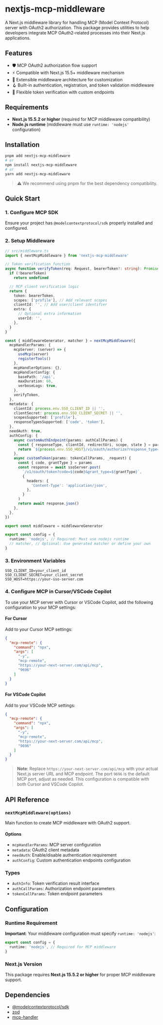 # nextjs-mcp-middleware

A Next.js middleware library for handling MCP (Model Context Protocol) server with OAuth2 authorization. This package provides utilities to help developers integrate MCP OAuth2-related processes into their Next.js applications.

## Features
- 🛡️ MCP OAuth2 authorization flow support
- ⚡️ Compatible with Next.js 15.5+ middleware mechanism
- 🧩 Extensible middleware architecture for customization
- 🪝 Built-in authentication, registration, and token validation middleware
- 🔧 Flexible token verification with custom endpoints

## Requirements
- **Next.js 15.5.2 or higher** (required for MCP middleware compatibility)
- **Node.js runtime** (middleware must use `runtime: 'nodejs'` configuration)

## Installation

```bash
pnpm add nextjs-mcp-middleware
# or
npm install nextjs-mcp-middleware
# or
yarn add nextjs-mcp-middleware
```

> ⚠️ We recommend using pnpm for the best dependency compatibility.

## Quick Start

### 1. Configure MCP SDK
Ensure your project has `@modelcontextprotocol/sdk` properly installed and configured.

### 2. Setup Middleware

```ts
// src/middleware.ts
import { nextMcpMiddleware } from 'nextjs-mcp-middleware'

// Token verification function
async function verifyToken(req: Request, bearerToken?: string): Promise<AuthInfo | undefined> {
  if (!bearerToken)
    return undefined

  // MCP client verification logic
  return {
    token: bearerToken,
    scopes: ['profile'], // Add relevant scopes
    clientId: '', // Add user/client identifier
    extra: {
      // Optional extra information
      userId: '',
    },
  }
}

const { middlewareGenerator, matcher } = nextMcpMiddleware({
  mcpHandlerParams: {
    mcpServer: (server) => {
      useMcp(server)
      registerTools()
    },
    mcpHandlerOptions: {},
    mcpHandlerConfig: {
      basePath: '/api',
      maxDuration: 60,
      verboseLogs: true,
    },
    verifyToken,
  },
  metadata: {
    clientId: process.env.SSO_CLIENT_ID || '',
    clientSecret: process.env.SSO_CLIENT_SECRET || '',
    scopesSupported: ['profile'],
    responseTypesSupported: ['code', 'token'],
  },
  needAuth: true,
  authConfig: {
    async customAuthEndpoint(params: authCallParams) {
      const { responseType, clientId, redirectUri, scope, state } = params
      return `${process.env.SSO_HOST}/v1/oauth/authorize?response_type=${responseType}&client_id=${clientId}&redirect_uri=${encodeURIComponent(redirectUri)}&scope=${scope}&state=${state}`
    },
    async customToken(params: tokenCallParams, _request) {
      const { code, grantType } = params
      const response = await ssoServer.post(
        `/v1/oauth/token?code=${code}&grant_type=${grantType}`,
        {
          headers: {
            'Content-Type': 'application/json',
          },
        }
      )
      return await response.json()
    },
  },
})

export const middleware = middlewareGenerator

export const config = {
  runtime: 'nodejs', // Required: Must use nodejs runtime
  // matcher, // Optional: Use generated matcher or define your own
}
```

### 3. Environment Variables

```env
SSO_CLIENT_ID=your_client_id
SSO_CLIENT_SECRET=your_client_secret
SSO_HOST=https://your-sso-server.com
```

### 4. Configure MCP in Cursor/VSCode Copilot

To use your MCP server with Cursor or VSCode Copilot, add the following configuration to your MCP settings:

#### For Cursor
Add to your Cursor MCP settings:

```json
{
  "mcp-remote": {
    "command": "npx",
    "args": [
      "-y",
      "mcp-remote",
      "https://your-next-server.com/api/mcp",
      "9696"
    ]
  }
}
```

#### For VSCode Copilot
Add to your VSCode MCP settings:

```json
{
  "mcp-remote": {
    "command": "npx",
    "args": [
      "-y",
      "mcp-remote",
      "https://your-next-server.com/api/mcp",
      "9696"
    ]
  }
}
```

> **Note**: Replace `https://your-next-server.com/api/mcp` with your actual Next.js server URL and MCP endpoint. The port `9696` is the default MCP port, adjust as needed. This configuration is compatible with both Cursor and VSCode Copilot.

## API Reference

### `nextMcpMiddleware(options)`

Main function to create MCP middleware with OAuth2 support.

#### Options

- `mcpHandlerParams`: MCP server configuration
- `metadata`: OAuth2 client metadata
- `needAuth`: Enable/disable authentication requirement
- `authConfig`: Custom authentication endpoints configuration

### Types

- `AuthInfo`: Token verification result interface
- `authCallParams`: Authorization endpoint parameters
- `tokenCallParams`: Token endpoint parameters

## Configuration

### Runtime Requirement

**Important**: Your middleware configuration must specify `runtime: 'nodejs'`:

```ts
export const config = {
  runtime: 'nodejs', // Required for MCP middleware
}
```

### Next.js Version

This package requires **Next.js 15.5.2 or higher** for proper MCP middleware support.

## Dependencies

- [@modelcontextprotocol/sdk](https://www.npmjs.com/package/@modelcontextprotocol/sdk)
- [zod](https://www.npmjs.com/package/zod)
- [mcp-handler](https://www.npmjs.com/package/mcp-handler)
